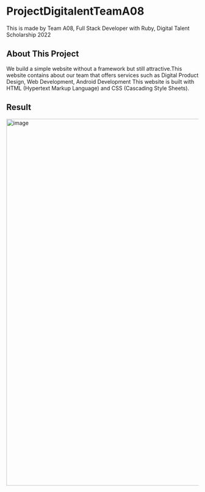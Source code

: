 # ProjectDigitalentTeamA08
This is made by Team A08, Full Stack Developer with Ruby, Digital Talent Scholarship 2022
## About This Project
We build a simple website without a framework but still attractive.This website contains about our team that offers services such as Digital Product Design, Web Development, Android Development This website is built with HTML (Hypertext Markup Language) and CSS (Cascading Style Sheets).
## Result
<img width="960" alt="image" src="https://user-images.githubusercontent.com/91071886/178400548-0ca6470a-fff7-4e6b-8216-c5922c727a72.png">
